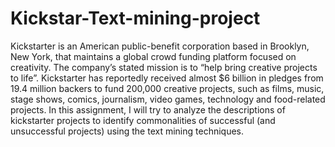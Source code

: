 # Kickstar-Text-mining-project
Kickstarter is an American public-benefit corporation based in Brooklyn, New York, that maintains a global crowd funding platform focused on creativity. The company’s stated mission is to “help bring creative projects to life”. Kickstarter has reportedly received almost $6 billion in pledges from 19.4 million backers to fund 200,000 creative projects, such as films, music, stage shows, comics, journalism, video games, technology and food-related projects. In this assignment, I will try to analyze the descriptions of kickstarter projects to identify commonalities of successful (and unsuccessful projects) using the text mining techniques.
